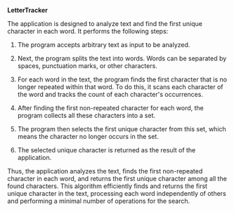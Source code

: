 **LetterTracker**

The application is designed to analyze text and find the first unique character in each word. It performs the following steps:

1. The program accepts arbitrary text as input to be analyzed.

2. Next, the program splits the text into words. Words can be separated by spaces, punctuation marks, or other characters.

3. For each word in the text, the program finds the first character that is no longer repeated within that word. 
    To do this, it scans each character of the word and tracks the count of each character's occurrences.

4. After finding the first non-repeated character for each word, the program collects all these characters into a set.

5. The program then selects the first unique character from this set, which means the character no longer occurs in the set.

6. The selected unique character is returned as the result of the application.

Thus, the application analyzes the text, finds the first non-repeated character in each word, and returns the first unique character among all the found characters.
This algorithm efficiently finds and returns the first unique character in the text, processing each word independently of others and performing a minimal number of operations for the search.

